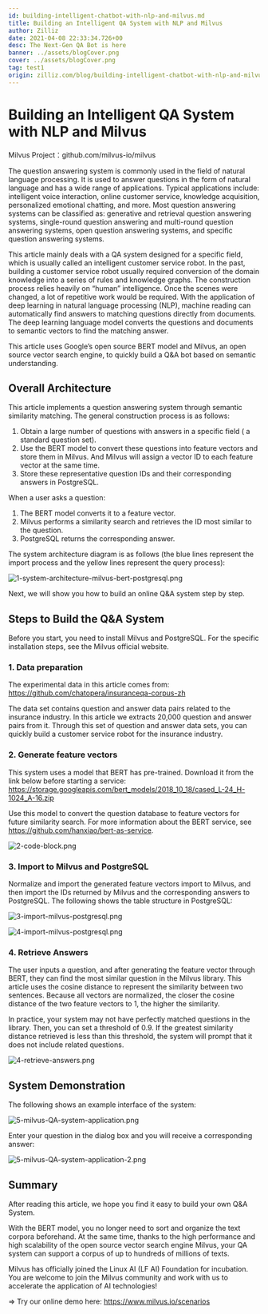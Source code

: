 ```yaml
---
id: building-intelligent-chatbot-with-nlp-and-milvus.md
title: Building an Intelligent QA System with NLP and Milvus
author: Zilliz
date: 2021-04-08 22:33:34.726+00
desc: The Next-Gen QA Bot is here
banner: ../assets/blogCover.png
cover: ../assets/blogCover.png
tag: test1
origin: zilliz.com/blog/building-intelligent-chatbot-with-nlp-and-milvus
---
```

  
# Building an Intelligent QA System with NLP and Milvus
Milvus Project：github.com/milvus-io/milvus

The question answering system is commonly used in the field of natural language processing. It is used to answer questions in the form of natural language and has a wide range of applications. Typical applications include: intelligent voice interaction, online customer service, knowledge acquisition, personalized emotional chatting, and more. Most question answering systems can be classified as: generative and retrieval question answering systems, single-round question answering and multi-round question answering systems, open question answering systems, and specific question answering systems.

This article mainly deals with a QA system designed for a specific field, which is usually called an intelligent customer service robot. In the past, building a customer service robot usually required conversion of the domain knowledge into a series of rules and knowledge graphs. The construction process relies heavily on “human” intelligence. Once the scenes were changed, a lot of repetitive work would be required.
With the application of deep learning in natural language processing (NLP), machine reading can automatically find answers to matching questions directly from documents. The deep learning language model converts the questions and documents to semantic vectors to find the matching answer.

This article uses Google’s open source BERT model and Milvus, an open source vector search engine, to quickly build a Q&A bot based on semantic understanding.

## Overall Architecture

This article implements a question answering system through semantic similarity matching. The general construction process is as follows:

1. Obtain a large number of questions with answers in a specific field ( a standard question set).
2. Use the BERT model to convert these questions into feature vectors and store them in Milvus. And Milvus will assign a vector ID to each feature vector at the same time.
3. Store these representative question IDs and their corresponding answers in PostgreSQL.

When a user asks a question:

1. The BERT model converts it to a feature vector.
2. Milvus performs a similarity search and retrieves the ID most similar to the question.
3. PostgreSQL returns the corresponding answer.

The system architecture diagram is as follows (the blue lines represent the import process and the yellow lines represent the query process):

![1-system-architecture-milvus-bert-postgresql.png](https://zilliz-cms.s3.us-west-2.amazonaws.com/1_system_architecture_milvus_bert_postgresql_63de466754.png)

Next, we will show you how to build an online Q&A system step by step.

## Steps to Build the Q&A System

Before you start, you need to install Milvus and PostgreSQL. For the specific installation steps, see the Milvus official website.

### 1. Data preparation

The experimental data in this article comes from: https://github.com/chatopera/insuranceqa-corpus-zh

The data set contains question and answer data pairs related to the insurance industry. In this article we extracts 20,000 question and answer pairs from it. Through this set of question and answer data sets, you can quickly build a customer service robot for the insurance industry.

### 2. Generate feature vectors

This system uses a model that BERT has pre-trained. Download it from the link below before starting a service: https://storage.googleapis.com/bert_models/2018_10_18/cased_L-24_H-1024_A-16.zip

Use this model to convert the question database to feature vectors for future similarity search. For more information about the BERT service, see https://github.com/hanxiao/bert-as-service.

![2-code-block.png](https://zilliz-cms.s3.us-west-2.amazonaws.com/2_code_block_e1b2021a91.png)

### 3. Import to Milvus and PostgreSQL

Normalize and import the generated feature vectors import to Milvus, and then import the IDs returned by Milvus and the corresponding answers to PostgreSQL. The following shows the table structure in PostgreSQL:

![3-import-milvus-postgresql.png](https://zilliz-cms.s3.us-west-2.amazonaws.com/3_import_milvus_postgresql_bb2a258c61.png)

![4-import-milvus-postgresql.png](https://zilliz-cms.s3.us-west-2.amazonaws.com/4_import_milvus_postgresql_2abc29a4c4.png)

### 4. Retrieve Answers

The user inputs a question, and after generating the feature vector through BERT, they can find the most similar question in the Milvus library. This article uses the cosine distance to represent the similarity between two sentences. Because all vectors are normalized, the closer the cosine distance of the two feature vectors to 1, the higher the similarity.

In practice, your system may not have perfectly matched questions in the library. Then, you can set a threshold of 0.9. If the greatest similarity distance retrieved is less than this threshold, the system will prompt that it does not include related questions.

![4-retrieve-answers.png](https://zilliz-cms.s3.us-west-2.amazonaws.com/4_retrieve_answers_6424db1032.png)

## System Demonstration

The following shows an example interface of the system:

![5-milvus-QA-system-application.png](https://zilliz-cms.s3.us-west-2.amazonaws.com/5_milvus_QA_system_application_e5860cee42.png)

Enter your question in the dialog box and you will receive a corresponding answer:

![5-milvus-QA-system-application-2.png](https://zilliz-cms.s3.us-west-2.amazonaws.com/5_milvus_QA_system_application_2_8064237e2a.png)

## Summary

After reading this article, we hope you find it easy to build your own Q&A System.

With the BERT model, you no longer need to sort and organize the text corpora beforehand. At the same time, thanks to the high performance and high scalability of the open source vector search engine Milvus, your QA system can support a corpus of up to hundreds of millions of texts.

Milvus has officially joined the Linux AI (LF AI) Foundation for incubation. You are welcome to join the Milvus community and work with us to accelerate the application of AI technologies!

=> Try our online demo here: https://www.milvus.io/scenarios








  